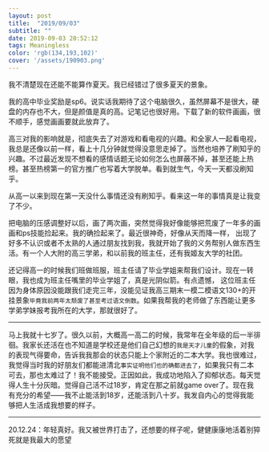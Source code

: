 ```yaml
---
layout: post
title:  "2019/09/03"
subtitle: ""
date: 2019-09-03 20:52:12
tags: Meaningless
color: 'rgb(134,193,102)'
cover: '/assets/190903.png'
---
```


我不清楚现在还能不能算作夏天。我已经错过了很多夏天的景象。

我的高中毕业奖励是sp6。说实话我期待了这个电脑很久，虽然屏幕不是很大，硬盘的内存也不大，但是颜值是真的高。记笔记也很好用。下载了新的软件画画，很不顺手，感觉画画要就此放弃了。

高三对我的影响就是，彻底失去了对游戏和看电视的兴趣。和全家人一起看电视，我总是还像以前一样，看上十几分钟就觉得没意思走掉了。当然也培养了刷知乎的兴趣。不过最近发现不想看的感情话题无论如何怎么也屏蔽不掉，甚至还能上热榜。甚至热榜第一的官方推广也写着大学脱单。看到就生气，今天一天都没刷知乎。

从高一以来到现在第一天没什么事情还没有刷知乎。看来这一年的事情真是让我变了不少。

把电脑的压感调整好以后，画了两次画，突然觉得我好像能够把荒废了一年多的画画和ps技能捡起来。我的确捡起来了。最近很神奇，好像从天而降一样， 出现了好多不认识或者不太熟的人通过朋友找到我，我就开始了我的义务帮别人做东西生活。有一个人大附的高三学弟，和以前我的班主任，还有我姬友大学的社团。

还记得高一的时候我们班做班服，班主任请了毕业学姐来帮我们设计。现在一转眼，我也成为班主任嘴里的毕业学姐了，真是光阴似箭。有点遗憾， 这位班主任因为身体原因没能跟我们走完三年，没能见证我高三期末一模二模语文130+的开挂景象`毕竟我前两年太颓废了甚至考过语文倒数`。如果我帮我的老师做了东西能让更多学弟学妹报考我所在的大学，那就很好了。

---



马上我就十七岁了。很久以前，大概高一高二的时候，我常年在全年级的后一半徘徊。我家长还活在也不知道是学校还是他们自己幻想的`我是天才儿童`的假象，对我的表现气得要命，告诉我我那会的状态只能上个家附近的二本大学。我也很难过，我觉得当时我的好朋友们都能进清北`事实证明他们也的确都进去了`，如果我只有二本可去，那也太难过了！我不能接受。正因如此，我成功地陷入了抑郁状态。每天觉得人生十分灰暗。觉得自己活不过18岁，肯定在那之前就game over了。现在我有充分的希望——我不止能活到18岁，还能活到八十岁。我发自内心的觉得我能够把人生活成我想要的样子。



---

20.12.24：年轻真好。我又被世界打击了，还想要的样子呢，健健康康地活着别猝死就是我最大的愿望
